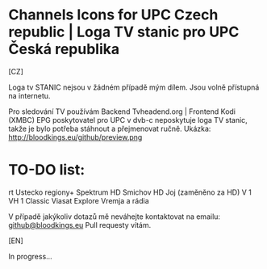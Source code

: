 # Channels Icons for UPC Czech republic | Loga TV stanic pro UPC Česká republika

[CZ]

Loga tv STANIC nejsou v žádném případě mým dílem. Jsou volně přístupná na internetu.

Pro sledování TV používám Backend Tvheadend.org | Frontend Kodi (XMBC)
EPG poskytovatel pro UPC v dvb-c neposkytuje loga TV stanic, takže je bylo potřeba stáhnout a přejmenovat ručně.
Ukázka: http://bloodkings.eu/github/preview.png


# TO-DO list:
rt Ustecko
regiony+
Spektrum HD
Smichov HD
Joj (zaměněno za HD)
V 1
VH 1 Classic
Viasat Explore
Vremja
a rádia


V případě jakýkoliv dotazů mě neváhejte kontaktovat na emailu: github@bloodkings.eu
Pull requesty vítám.

[EN]

In progress...

